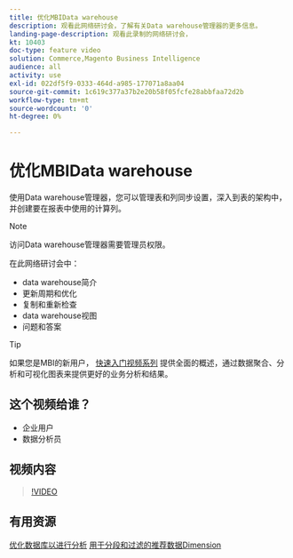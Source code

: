 ```yaml
---
title: 优化MBIData warehouse
description: 观看此网络研讨会，了解有关Data warehouse管理器的更多信息。
landing-page-description: 观看此录制的网络研讨会，
kt: 10403
doc-type: feature video
solution: Commerce,Magento Business Intelligence
audience: all
activity: use
exl-id: 022df5f9-0333-464d-a985-177071a8aa04
source-git-commit: 1c619c377a37b2e20b58f05fcfe28abbfaa72d2b
workflow-type: tm+mt
source-wordcount: '0'
ht-degree: 0%

---
```


# 优化MBIData warehouse

使用Data warehouse管理器，您可以管理表和列同步设置，深入到表的架构中，并创建要在报表中使用的计算列。

>[!NOTE]
>
>访问Data warehouse管理器需要管理员权限。

在此网络研讨会中：

- data warehouse简介
- 更新周期和优化
- 复制和重新检查
- data warehouse视图
- 问题和答案

>[!TIP]
>
>如果您是MBI的新用户， [快速入门视频系列](./../1-overview.md) 提供全面的概述，通过数据聚合、分析和可视化图表来提供更好的业务分析和结果。

## 这个视频给谁？

- 企业用户
- 数据分析员

## 视频内容

>[!VIDEO](https://video.tv.adobe.com/v/342562?quality=12&learn=on)

## 有用资源

[优化数据库以进行分析](https://docs.magento.com/mbi/best-practices/opt-db-analysis.html)
[用于分段和过滤的推荐数据Dimension](https://docs.magento.com/mbi/best-practices/segment-filter.html)
